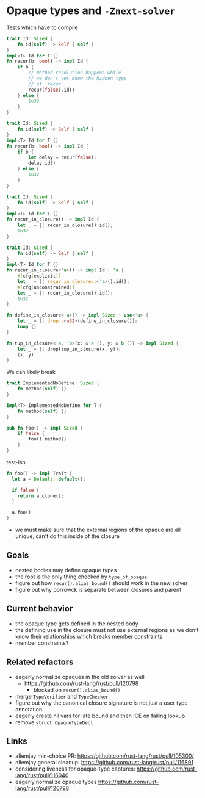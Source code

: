 # Opaque types and `-Znext-solver`

Tests which have to compile
```rust
trait Id: Sized {
    fn id(self) -> Self { self }
}
impl<T> Id for T {}
fn recur(b: bool) -> impl Id {
    if b {
        // Method resolution happens while
        // we don't yet know the hidden type
        // of `recur`.
        recur(false).id()
    } else {
        1u32
    }
}
```

```rust
trait Id: Sized {
    fn id(self) -> Self { self }
}
impl<T> Id for T {}
fn recur(b: bool) -> impl Id {
    if b {
        let delay = recur(false);
        delay.id()
    } else {
        1u32
    }
}
```

```rust
trait Id: Sized {
    fn id(self) -> Self { self }
}
impl<T> Id for T {}
fn recur_in_closure() -> impl Id {
    let _ = || recur_in_closure().id();
    1u32
}
```

```rust
trait Id: Sized {
    fn id(self) -> Self { self }
}
impl<T> Id for T {}
fn recur_in_closure<'a>() -> impl Id + 'a {
    #[cfg(explicit)]
    let _ = || recur_in_closure::<'a>().id();
    #[cfg(unconstrained)]
    let _ = || recur_in_closure().id();
    1u32
}
```

```rust
fn define_in_closure<'a>() -> impl Sized + use<'a> {
    let _ = || drop::<u32>(define_in_closure());
    loop {}
}
```

```rust
fn tup_in_closure<'a, 'b>(x: &'a (), y: &'b ()) -> impl Sized {
    let _ = || drop(tup_in_closure(x, y));
    (x, y)
}
```

We can likely break
```rust
trait ImplementedNoDefine: Sized {
    fn method(self) {}
}

impl<T> ImplementedNoDefine for T {
    fn method(self) {}
}

pub fn foo() -> impl Sized {
    if false {
        foo().method()
    }
}
```

test-ish
```rust
fn foo() -> impl Trait {
  let a = Default::default();

  if false {
    return a.clone();
  }

  a.foo()
}
```

- we must make sure that the external regions of the opaque are all unique, can't do this inside of the closure

## Goals

- nested bodies may define opaque types
- the root is the only thing checked by `type_of_opaque`
- figure out how `recur().alias_bound()` should work in the new solver
- figure out why borrowck is separate between closures and parent

## Current behavior

- the opaque type gets defined in the nested body
- the defining use in the closure must not use external regions as we don't know their relationships which breaks member constraints 
- member constraints?

## Related refactors

- eagerly normalize opaques in the old solver as well
    - https://github.com/rust-lang/rust/pull/120798
        - blocked on `recur().alias_bound()`
- merge `TypeVerifier` and `TypeChecker`
- figure out why the canonical closure signature is not just a user type annotation.
- eagerly create nll vars for late bound and then ICE on failing lookup
- remove `struct OpaqueTypeDecl`

## Links

- aliemjay min-choice PR: https://github.com/rust-lang/rust/pull/105300/
- aliemjay general cleanup: https://github.com/rust-lang/rust/pull/116891
- considering liveness for opaque-type captures: https://github.com/rust-lang/rust/pull/116040
- eagerly normalize opaque types https://github.com/rust-lang/rust/pull/120798